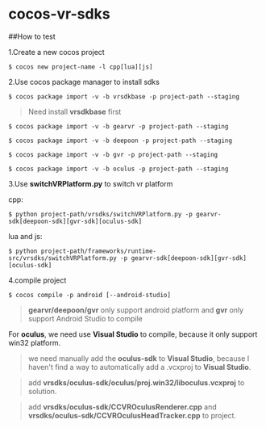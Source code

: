 cocos-vr-sdks
================

##How to test

1.Create a new cocos project

```
$ cocos new project-name -l cpp[lua][js]
```

2.Use cocos package manager to install sdks

```
$ cocos package import -v -b vrsdkbase -p project-path --staging
```
>Need install **vrsdkbase** first

```
$ cocos package import -v -b gearvr -p project-path --staging
```

```
$ cocos package import -v -b deepoon -p project-path --staging
```

```
$ cocos package import -v -b gvr -p project-path --staging
```

```
$ cocos package import -v -b oculus -p project-path --staging
```

3.Use **switchVRPlatform.py** to switch vr platform

cpp:
```
$ python project-path/vrsdks/switchVRPlatform.py -p gearvr-sdk[deepoon-sdk][gvr-sdk][oculus-sdk]
```

lua and js:
```
$ python project-path/frameworks/runtime-src/vrsdks/switchVRPlatform.py -p gearvr-sdk[deepoon-sdk][gvr-sdk][oculus-sdk]
```

4.compile project

```
$ cocos compile -p android [--android-studio]
```
>**gearvr/deepoon/gvr** only support android platform and **gvr** only support Android Studio to compile

For **oculus**, we need use **Visual Studio** to compile, because it only support win32 platform.
>we need manually add the **oculus-sdk** to **Visual Studio**, because I haven't find a way to automatically add a .vcxproj to **Visual Studio**.

>add **vrsdks/oculus-sdk/oculus/proj.win32/liboculus.vcxproj** to solution.

>add **vrsdks/oculus-sdk/CCVROculusRenderer.cpp** and **vrsdks/oculus-sdk/CCVROculusHeadTracker.cpp** to project.